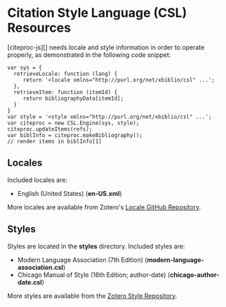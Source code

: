 # Citation Style Language (CSL) Resources

[citeproc-js][] needs locale and style information in order to operate properly, as demonstrated in the following code snippet:

    var sys = {
      retrieveLocale: function (lang) {
         return '<locale xmlns="http://purl.org/net/xbiblio/csl" ...';
      },
      retrieveItem: function (itemId) {
         return bibliographyData[itemId];
      }
    }
    var style = '<style xmlns="http://purl.org/net/xbiblio/csl" ...';
    var citeproc = new CSL.Engine(sys, style);
    citeproc.updateItems(refs);
    var biblInfo = citeproc.makeBibliography();
    // render items in biblInfo[1]

## Locales

Included locales are:

* English (United States) (**en-US.xml**)

More locales are available from Zotero's [Locale GitHub Repository][locale-repo].

## Styles

Styles are located in the **styles** directory. Included styles are:

* Modern Language Association (7th Edition) (**modern-language-association.csl**)
* Chicago Manual of Style (16th Edition; author-date) (**chicago-author-date.csl**)

More styles are available from the [Zotero Style Repository][style-repo].


[locale-repo]: https://github.com/citation-style-language/locales
[style-repo]: https://www.zotero.org/styles
